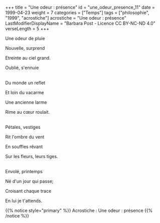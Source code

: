 +++
title = "Une odeur : présence"
id = "une_odeur_presence_11"
date = 1999-04-23
weight = 7
categories = ["Temps"]
tags = ["philosophie", "1999", "acrostiche"]
acrostiche = "Une odeur : présence"
LastModifierDisplayName = "Barbara Post - Licence CC BY-NC-ND 4.0"
verseLength = 5
+++

Une odeur de pluie

Nouvelle, surprend

Etreinte au ciel grand.

Oublié, s'ennuie

 \
Du monde un reflet

Et loin du vacarme

Une ancienne larme

Rime au cœur roulait.

 \
Pétales, vestiges

Rit l'ombre du vent

En souffles rêvant

Sur les fleurs, leurs tiges.

 \
Envolé, printemps

Né d'un jour qui passe;

Croisant chaque trace

En lui je t'attends.

{{% notice style="primary" %}}
Acrostiche : Une odeur : présence
{{% /notice %}}
